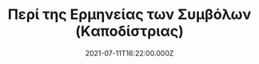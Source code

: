 ---
templateKey: work-item
title: Περί της Ερμηνείας των Συμβόλων (Kαποδίστριας)
titleEN: For the Interpretation of Symbols
date: 2021-07-11T16:22:00.000Z
type: painting
image: /img/Kapodistrias.jpg
description: |-
  Μικτή τεχνική σε καμβά
  180 X 144
descriptionEN: |-
  Mixed media on canvas
  180 X 144
---